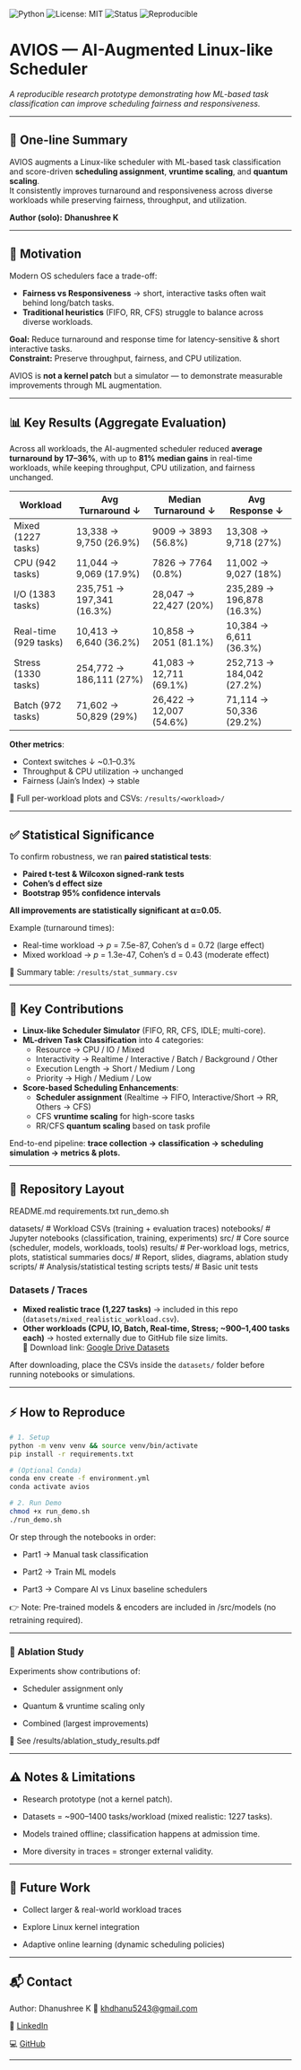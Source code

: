 ![Python](https://img.shields.io/badge/Python-3.10-blue.svg)
![License: MIT](https://img.shields.io/badge/License-MIT-green.svg)
![Status](https://img.shields.io/badge/Status-Research%20Prototype-orange.svg)
![Reproducible](https://img.shields.io/badge/Reproducible-Yes-success.svg)

# AVIOS — AI-Augmented Linux-like Scheduler

*A reproducible research prototype demonstrating how ML-based task classification can improve scheduling fairness and responsiveness.*

---

## 🔹 One-line Summary
AVIOS augments a Linux-like scheduler with ML-based task classification and score-driven **scheduling assignment**, **vruntime scaling**, and **quantum scaling**.  
It consistently improves turnaround and responsiveness across diverse workloads while preserving fairness, throughput, and utilization.

**Author (solo):** **Dhanushree K**

---

## 🚀 Motivation
Modern OS schedulers face a trade-off:  
- **Fairness vs Responsiveness** → short, interactive tasks often wait behind long/batch tasks.  
- **Traditional heuristics** (FIFO, RR, CFS) struggle to balance across diverse workloads.  

**Goal:** Reduce turnaround and response time for latency-sensitive & short interactive tasks.  
**Constraint:** Preserve throughput, fairness, and CPU utilization.  

AVIOS is **not a kernel patch** but a simulator — to demonstrate measurable improvements through ML augmentation.

---

## 📊 Key Results (Aggregate Evaluation)

Across all workloads, the AI-augmented scheduler reduced **average turnaround by 17–36%**, with up to **81% median gains** in real-time workloads, while keeping throughput, CPU utilization, and fairness unchanged.

| Workload                | Avg Turnaround ↓ | Median Turnaround ↓ | Avg Response ↓ |
|--------------------------|------------------|----------------------|----------------|
| Mixed (1227 tasks)       | 13,338 → 9,750 (26.9%) | 9009 → 3893 (56.8%) | 13,308 → 9,718 (27%) |
| CPU (942 tasks)          | 11,044 → 9,069 (17.9%) | 7826 → 7764 (0.8%)  | 11,002 → 9,027 (18%) |
| I/O (1383 tasks)         | 235,751 → 197,341 (16.3%) | 28,047 → 22,427 (20%) | 235,289 → 196,878 (16.3%) |
| Real-time (929 tasks)    | 10,413 → 6,640 (36.2%) | 10,858 → 2051 (81.1%) | 10,384 → 6,611 (36.3%) |
| Stress (1330 tasks)      | 254,772 → 186,111 (27%) | 41,083 → 12,711 (69.1%) | 252,713 → 184,042 (27.2%) |
| Batch (972 tasks)        | 71,602 → 50,829 (29%) | 26,422 → 12,007 (54.6%) | 71,114 → 50,336 (29.2%) |

**Other metrics**:  
- Context switches ↓ ~0.1–0.3%  
- Throughput & CPU utilization → unchanged  
- Fairness (Jain’s Index) → stable  

📂 Full per-workload plots and CSVs: `/results/<workload>/`

---

## ✅ Statistical Significance
To confirm robustness, we ran **paired statistical tests**:  
- **Paired t-test & Wilcoxon signed-rank tests**  
- **Cohen’s d effect size**  
- **Bootstrap 95% confidence intervals**

**All improvements are statistically significant at α=0.05.**

Example (turnaround times):  
- Real-time workload → *p* = 7.5e-87, Cohen’s d = 0.72 (large effect)  
- Mixed workload → *p* = 1.3e-47, Cohen’s d = 0.43 (moderate effect)  

📂 Summary table: `/results/stat_summary.csv`

---

## 🔑 Key Contributions
- **Linux-like Scheduler Simulator** (FIFO, RR, CFS, IDLE; multi-core).  
- **ML-driven Task Classification** into 4 categories:  
  - Resource → CPU / IO / Mixed  
  - Interactivity → Realtime / Interactive / Batch / Background / Other 
  - Execution Length → Short / Medium / Long  
  - Priority → High / Medium / Low  
- **Score-based Scheduling Enhancements**:  
  - **Scheduler assignment** (Realtime → FIFO, Interactive/Short → RR, Others → CFS)  
  - CFS **vruntime scaling** for high-score tasks  
  - RR/CFS **quantum scaling** based on task profile  

End-to-end pipeline: **trace collection → classification → scheduling simulation → metrics & plots.**

---

## 📂 Repository Layout
README.md
requirements.txt
run_demo.sh

datasets/ # Workload CSVs (training + evaluation traces)
notebooks/ # Jupyter notebooks (classification, training, experiments)
src/ # Core source (scheduler, models, workloads, tools)
results/ # Per-workload logs, metrics, plots, statistical summaries
docs/ # Report, slides, diagrams, ablation study
scripts/ # Analysis/statistical testing scripts
tests/ # Basic unit tests

### Datasets / Traces

- **Mixed realistic trace (1,227 tasks)** → included in this repo (`datasets/mixed_realistic_workload.csv`).  
- **Other workloads (CPU, IO, Batch, Real-time, Stress; ~900–1,400 tasks each)** → hosted externally due to GitHub file size limits.  
  📂 Download link: [Google Drive Datasets](https://drive.google.com/drive/folders/1StTN6ZuV-hEf2z6RSj3fCP6tR2DM4plA?usp=sharing)  

After downloading, place the CSVs inside the `datasets/` folder before running notebooks or simulations.

---

## ⚡ How to Reproduce

```bash
# 1. Setup
python -m venv venv && source venv/bin/activate
pip install -r requirements.txt

# (Optional Conda)
conda env create -f environment.yml
conda activate avios

# 2. Run Demo
chmod +x run_demo.sh
./run_demo.sh

``` 

Or step through the notebooks in order:

- Part1 → Manual task classification

- Part2 → Train ML models

- Part3 → Compare AI vs Linux baseline schedulers

👉 Note: Pre-trained models & encoders are included in /src/models (no retraining required).

---

### 🧪 Ablation Study

Experiments show contributions of:

- Scheduler assignment only

- Quantum & vruntime scaling only

- Combined (largest improvements)

📂 See /results/ablation_study_results.pdf

---

## ⚠️ Notes & Limitations

- Research prototype (not a kernel patch).

- Datasets = ~900–1400 tasks/workload (mixed realistic: 1227 tasks).

- Models trained offline; classification happens at admission time.

- More diversity in traces = stronger external validity.

---

## 🔮 Future Work

- Collect larger & real-world workload traces

- Explore Linux kernel integration

- Adaptive online learning (dynamic scheduling policies)

---

## 📬 Contact

Author: Dhanushree K
📧 khdhanu5243@gmail.com

🔗 [LinkedIn](https://www.linkedin.com/in/dhanushree-k-9135122ab/)

💻 [GitHub](https://github.com/KHDhanu)

---

